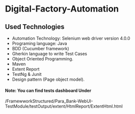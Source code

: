# Digital-Factory-Automation
## Used Technologies
* Automation Technology: Selenium web driver version 4.0.0
* Programing language: Java
* BDD (Cucumber framework)
* Gherkin language to write Test Cases   
* Object Oriented Programming. 
* Maven 
* Extent Report 
* TestNg & Junit 
* Design pattern (Page object model).

#### Note: You can find tests dashboard Under 
/FramewworkStructured/Para_Bank-WebUI-TestModule/testOutput/extent/HtmlReport/ExtentHtml.html

